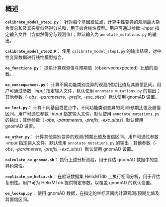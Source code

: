 ## 概述

**`calibrate_model_step1.py`**：
针对每个基因或位点，计算中性变异的观测最大杂合度总和及其突变似然得分总和，用于拟合线性模型。用户可通过参数 *-input* 指定输入文件（含似然得分与观测值）；默认输入为 `annotate_mutations.py` 的输出。

**`calibrate_model_step2.R`**：
使用 `calibrate_model_step1.py` 的输出结果，对中性变异数据进行线性模型拟合。

**`oe_functions.py`**：
提供计算观测值与预期值（observed:expected）比值的函数。

**`oe_consequences.py`**：
计算不同功能类别变异的观测/预期比值及其置信区间。用户可通过参数 *-input* 指定输入文件，默认使用 `annotate_mutations.py` 的输出；其他参数（*-obs*, *-parameters*, *-prefix*, *-exc_sites*）默认使用 gnomAD 设置。

**`oe_loci.py`**：
计算不同基因或位点中，不同功能类别变异的观测/预期比值及置信区间。用户可通过参数 *-input* 指定输入文件，默认使用 `annotate_mutations.py` 的输出；其他参数（*-obs*, *-parameters*, *-prefix*, *-exc_sites*）默认使用 gnomAD 设置。

**`oe_other.py`**：
计算其他类别变异的观测/预期比值及置信区间。用户可通过参数 *-input* 指定输入文件，默认使用 `annotate_mutations.py` 的输出；其他参数（*-obs*, *-parameters*, *-prefix*, *-exc_sites*）默认使用 gnomAD 设置。

**`calculate_oe_gnomad.sh`**：
执行上述分析流程，用于评估 gnomAD 数据中的变异约束性。

**`replicate_oe_helix.sh`**：
在验证数据集 HelixMTdb 上执行相同分析，用于评估复制性。用户可为 HelixMTdb 提供特定参数，以覆盖 gnomAD 的默认设置。

**`oe_lookup.py`**：
使用 gnomAD 数据，在指定的坐标区间内计算观测/预期比值及其置信区间。
